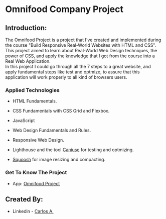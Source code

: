 # Omnifood Company Project

## Introduction:

The Omnifood Project is a project that I've created and implemented during the course "Build Responsive Real-World Websites with HTML and CSS". <br/>
This project aimed to learn about Real-World Web Design techniques, the power of CSS, and apply the knowledge that I got from the course into a Real Web Application. <br />
In this project I could go through all the 7 steps to a great website, and apply fundamental steps like test and optmize, to assure that this application will work properly to all kind of browsers users.

### Applied Technologies

- HTML Fundamentals.
 
- CSS Fundamentals with CSS Grid and Flexbox.

- JavaScript

- Web Design Fundamentals and Rules.

- Responsive Web Design.

- Lighthouse and the tool [Caniuse](https://caniuse.com/) for testing and optmizing.

- [Squoosh](https://squoosh.app/) for image resizing and compacting.

### Get To Know The Project

- App: [Omnifood Project](https://omnifoodcompay.netlify.app/)

## Created By:

- Linkedin - [Carlos A.](https://www.linkedin.com/in/carlosafonsoflach/)

